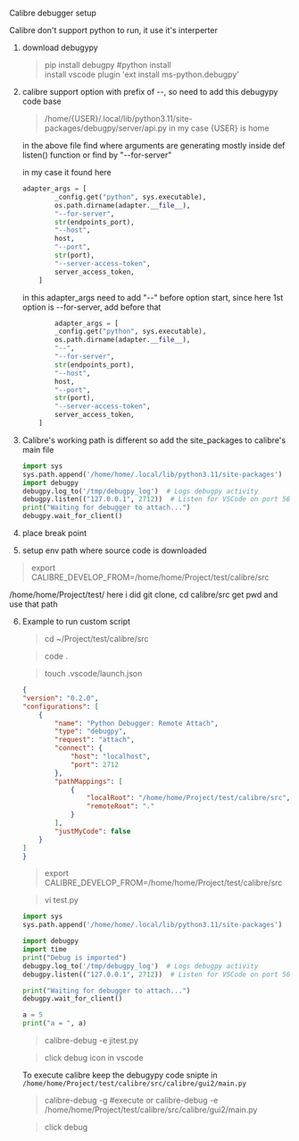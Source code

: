 Calibre debugger setup

Calibre don't support python to run, it use it's interperter 

1. download debugypy
   > pip install debugpy  #python install  
   > install vscode plugin 'ext install ms-python.debugpy'

2. calibre support option with prefix of --, so need to add this debugypy code base
    >/home/{USER}/.local/lib/python3.11/site-packages/debugpy/server/api.py
    in my case {USER} is home

    in the above file find where arguments are generating 
    mostly inside def listen() function or find by  "--for-server"

    in my case it found here
    ```python
    adapter_args = [
            _config.get("python", sys.executable),
            os.path.dirname(adapter.__file__),
            "--for-server",
            str(endpoints_port),
            "--host",
            host,
            "--port",
            str(port),
            "--server-access-token",
            server_access_token,
        ]
    ```

    in this adapter_args need to add "--" before option start, since here 1st option is --for-server, add before that

    ```python
            adapter_args = [
            _config.get("python", sys.executable),
            os.path.dirname(adapter.__file__),
            "--",
            "--for-server",
            str(endpoints_port),
            "--host",
            host,
            "--port",
            str(port),
            "--server-access-token",
            server_access_token,
        ]
    ```
3. Calibre's working path is different so add the site_packages to calibre's main file
    ```python
    import sys
    sys.path.append('/home/home/.local/lib/python3.11/site-packages')
    import debugpy
    debugpy.log_to('/tmp/debugpy_log')  # Logs debugpy activity
    debugpy.listen(("127.0.0.1", 2712))  # Listen for VSCode on port 5678
    print("Waiting for debugger to attach...")
    debugpy.wait_for_client()
    ```
4. place break point
5. setup env path where source code is downloaded

  > export CALIBRE_DEVELOP_FROM=/home/home/Project/test/calibre/src

  /home/home/Project/test/ here i did git clone, cd calibre/src get pwd and use that path

6. Example to run custom script
    > cd ~/Project/test/calibre/src  

    > code .

    > touch .vscode/launch.json
    ```json
    {
    "version": "0.2.0",
    "configurations": [
        {
            "name": "Python Debugger: Remote Attach",
            "type": "debugpy",
            "request": "attach",
            "connect": {
                "host": "localhost",
                "port": 2712
            },
            "pathMappings": [
                {
                    "localRoot": "/home/home/Project/test/calibre/src",
                    "remoteRoot": "."
                }
            ],
            "justMyCode": false
        }
    ]
    }
    ```

    > export CALIBRE_DEVELOP_FROM=/home/home/Project/test/calibre/src  

    > vi test.py
    ```python
    import sys
    sys.path.append('/home/home/.local/lib/python3.11/site-packages')

    import debugpy
    import time
    print("Debug is imported")
    debugpy.log_to('/tmp/debugpy_log')  # Logs debugpy activity
    debugpy.listen(("127.0.0.1", 2712))  # Listen for VSCode on port 5678

    print("Waiting for debugger to attach...")
    debugpy.wait_for_client() 

    a = 5
    print("a = ", a)
    ```
    > calibre-debug -e jitest.py

    > click debug icon in vscode

    To execute calibre keep the debugypy code snipte in `/home/home/Project/test/calibre/src/calibre/gui2/main.py`

    > calibre-debug -g #execute or calibre-debug -e /home/home/Project/test/calibre/src/calibre/gui2/main.py

    > click debug 

    